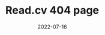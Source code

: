---
layout: post
title: 'Read.cv 404 page'
video-link: "https://ant.umn.edu/embedded/jfibhmwjec"
date: 2022-07-16
application: read-cv
flow-type: error page
tags: [error, 404]
---